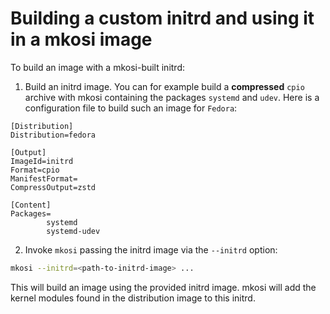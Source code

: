 # Building a custom initrd and using it in a mkosi image

To build an image with a mkosi-built initrd:
1. Build an initrd image. You can for example build a **compressed** `cpio`
archive with mkosi containing the packages `systemd` and `udev`. Here is a
configuration file to build such an image for `Fedora`:
```
[Distribution]
Distribution=fedora

[Output]
ImageId=initrd
Format=cpio
ManifestFormat=
CompressOutput=zstd

[Content]
Packages=
        systemd
        systemd-udev
```
2. Invoke `mkosi` passing the initrd image via the `--initrd` option:
```bash
mkosi --initrd=<path-to-initrd-image> ...
```
This will build an image using the provided initrd image.
mkosi will add the kernel modules found in the distribution image to this initrd.

